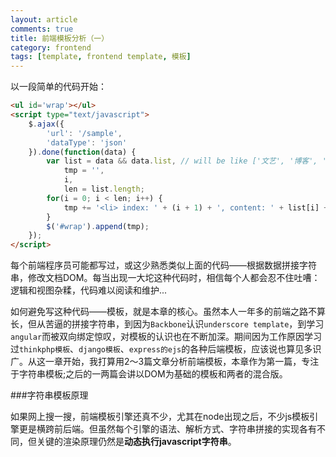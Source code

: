 ```yaml
---
layout: article
comments: true
title: 前端模板分析（一）
category: frontend
tags: [template, frontend template, 模板]
---
```


以一段简单的代码开始：

```html
<ul id='wrap'></ul>
<script type="text/javascript">
    $.ajax({
        'url': '/sample',
        'dataType': 'json'
    }).done(function(data) {
        var list = data && data.list, // will be like ['文艺', '博客', '摄影', '电影', '民谣', '旅行', '吉他']
            tmp = '',
            i, 
            len = list.length;
        for(i = 0; i < len; i++) {
            tmp += '<li> index: ' + (i + 1) + ', content: ' + list[i] + '</li>';
        }
        $('#wrap').append(tmp);
    });
</script>
```

每个前端程序员可能都写过，或这少熟悉类似上面的代码——根据数据拼接字符串，修改文档DOM。每当出现一大坨这种代码时，相信每个人都会忍不住吐嘈：逻辑和视图杂糅，代码难以阅读和维护...

如何避免写这种代码——模板，就是本章的核心。虽然本人一年多的前端之路不算长，但从苦逼的拼接字符串，到因为`Backbone`认识`underscore template`，到学习`angular`而被双向绑定惊叹，对模板的认识也在不断加深。期间因为工作原因学习过`thinkphp模板`、`django模板`、`express的ejs`的各种后端模板，应该说也算见多识广。从这一章开始，我打算用2～3篇文章分析前端模板，本章作为第一篇，专注于字符串模板;之后的一两篇会讲以DOM为基础的模板和两者的混合版。

<!--view-break-->

###字符串模板原理

如果网上搜一搜，前端模板引擎还真不少，尤其在node出现之后，不少js模板引擎更是横跨前后端。但虽然每个引擎的语法、解析方式、字符串拼接的实现各有不同，但关键的渲染原理仍然是**动态执行javascript字符串**。

